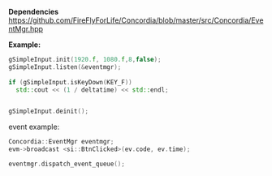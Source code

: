 **Dependencies**
https://github.com/FireFlyForLife/Concordia/blob/master/src/Concordia/EventMgr.hpp

**Example:**
```cpp
gSimpleInput.init(1920.f, 1080.f,8,false);
gSimpleInput.listen(&eventmgr);
  
if (gSimpleInput.isKeyDown(KEY_F))
  std::cout << (1 / deltatime) << std::endl;


gSimpleInput.deinit();
```

event example:
```cpp
Concordia::EventMgr eventmgr;
evm->broadcast <si::BtnClicked>(ev.code, ev.time);

eventmgr.dispatch_event_queue();
```
